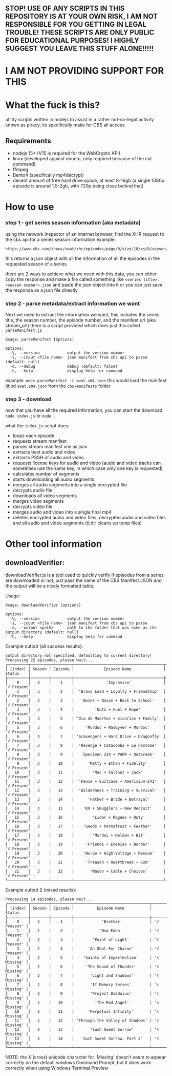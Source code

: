 ## STOP! USE OF ANY SCRIPTS IN THIS REPOSITORY IS AT YOUR OWN RISK, I AM NOT RESPONSIBLE FOR YOU GETTING IN LEGAL TROUBLE! THESE SCRIPTS ARE ONLY PUBLIC FOR EDUCATIONAL PURPOSES! I HIGHLY SUGGEST YOU LEAVE THIS STUFF ALONE!!!!!

# I AM NOT PROVIDING SUPPORT FOR THIS

# What the fuck is this?

utility scripts written in nodejs to assist in a rather not-so-legal activity known as piracy, its specifically make for CBS all access

## Requirements

- nodejs 15+ (V15 is required for the WebCrypto API)
- linux (developed against ubuntu, only required because of the cat command)
- ffmpeg
- Bento4 (specifically mp4decrypt)
- decent amount of free hard drive space, at least 8-16gb (a single 1080p episode is around 1.5-2gb, with 720p being close behind that)

# How to use

### step 1 - get series season information (aka metadata)

using the network inspector of an internet browser, find the XHR request to the cbs api for a series season information
example:

```
https://www.cbs.com/shows/swat/xhr/episodes/page/0/size/18/xs/0/season/4/
```

this returns a json object with all the information of all the episodes in the requested season of a series

there are 2 ways to achieve what we need with this data, you can either copy the response and make a file called something like `<series title>.<season number>.json` and paste the json object into it
or
you can just save the response as a json file directly

### step 2 - parse metadata/extract information we want

Next we need to extract the information we want, this includes the series title, the season number, the episode number, and the manifest url (aka stream_url)
there is a script provided which does just this called `parseManifest.js`

```
Usage: parseManifest [options]

Options:
  -V, --version            output the version number
  -i, --input <file name>  json manifest from cbs api to parse (default: null)
  -d, --debug              debug (default: false)
  -h, --help               display help for command
```

example:
`node parseManifest -i swat.s04.json`
this would load the manifest titled `swat.s04.json` from the `cbs-manifests` folder

### step 3 - download

now that you have all the required information, you can start the download
`node index.js` or `node .`

what the `index.js` script does:

- loops each episode
- requests stream manifest
- parses stream manifest xml as json
- extracts best audio and video
- extracts PSSH of audio and video
- requests license keys for audio and video (audio and video tracks can sometimes use the same key, in which case only one key is requested)
- calculates number of segments
- starts downloading all audio segments
- merges all audio segments into a single encrypted file
- decrypts audio file
- downloads all video segments
- merges video segments
- decrypts video file
- merges audio and video into a single final mp4
- deletes encrypted audio and video files, decrypted audio and video files and all audio and video segments (tl;dr: cleans up temp files)

# Other tool information

## downloadVerifier:

downloadVerifier.js is a tool used to quickly verify if episodes from a series are downloaded or not, just pass the name of the CBS Manifest JSON and the output will be a nicely formatted table.

Usage:

```
Usage: downloadVerifier [options]

Options:
  -V, --version            output the version number
  -i, --input <file name>  json manifest from cbs api to parse
  -o, --output <path>      path to the folder that was used as the output directory (default: null)
  -h, --help               display help for command
```

Example output (all success results):

```
output directory not specified, defaulting to current directory!
Processing 22 episodes, please wait...
┌─────────┬────────┬─────────┬───────────────────────────────────────┬─────────────┐
│ (index) │ Season │ Episode │             Episode Name              │   Status    │
├─────────┼────────┼─────────┼───────────────────────────────────────┼─────────────┤
│    0    │   3    │    1    │              'Improvise'              │ '√ Present' │
│    1    │   3    │    2    │  'Bravo Lead + Loyalty + Friendship'  │ '√ Present' │
│    2    │   3    │    3    │   'Bozer + Booze + Back to School'    │ '√ Present' │
│    3    │   3    │    4    │         'Guts + Fuel + Hope'          │ '√ Present' │
│    4    │   3    │    5    │ 'Dia de Muertos + Sicarios + Family'  │ '√ Present' │
│    5    │   3    │    6    │     'Murdoc + MacGyver + Murdoc'      │ '√ Present' │
│    6    │   3    │    7    │ 'Scavengers + Hard Drive + Dragonfly' │ '√ Present' │
│    7    │   3    │    8    │  'Revenge + Catacombs + Le Fantome'   │ '√ Present' │
│    8    │   3    │    9    │   'Specimen 234 + PAPR + Outbreak'    │ '√ Present' │
│    9    │   3    │   10    │      'Matty + Ethan + Fidelity'       │ '√ Present' │
│   10    │   3    │   11    │        'Mac + Fallout + Jack'         │ '√ Present' │
│   11    │   3    │   12    │  'Fence + Suitcase + Americium-241'   │ '√ Present' │
│   12    │   3    │   13    │  'Wilderness + Training + Survival'   │ '√ Present' │
│   13    │   3    │   14    │      'Father + Bride + Betrayal'      │ '√ Present' │
│   14    │   3    │   15    │    'K9 + Smugglers + New Recruit'     │ '√ Present' │
│   15    │   3    │   16    │        'Lidar + Rogues + Duty'        │ '√ Present' │
│   16    │   3    │   17    │    'Seeds + Permafrost + Feather'     │ '√ Present' │
│   17    │   3    │   18    │        'Murdoc + Helman + Hit'        │ '√ Present' │
│   18    │   3    │   19    │     'Friends + Enemies + Border'      │ '√ Present' │
│   19    │   3    │   20    │    'No-Go + High-Voltage + Rescue'    │ '√ Present' │
│   20    │   3    │   21    │     'Treason + Heartbreak + Gum'      │ '√ Present' │
│   21    │   3    │   22    │       'Mason + Cable + Choices'       │ '√ Present' │
└─────────┴────────┴─────────┴───────────────────────────────────────┴─────────────┘
```

Example output 2 (mixed results):

```
Processing 14 episodes, please wait...
┌─────────┬────────┬─────────┬─────────────────────────────────┬─────────────┐
│ (index) │ Season │ Episode │          Episode Name           │   Status    │
├─────────┼────────┼─────────┼─────────────────────────────────┼─────────────┤
│    0    │   2    │    1    │            'Brother'            │ '√ Present' │
│    1    │   2    │    2    │           'New Eden'            │ '√ Present' │
│    2    │   2    │    3    │        'Point of Light'         │ '√ Present' │
│    3    │   2    │    4    │      'An Obol For Charon'       │ '√ Present' │
│    4    │   2    │    5    │    'Saints of Imperfection'     │ '☓ Missing' │
│    5    │   2    │    6    │     'The Sound of Thunder'      │ '☓ Missing' │
│    6    │   2    │    7    │       'Light and Shadows'       │ '☓ Missing' │
│    7    │   2    │    8    │       'If Memory Serves'        │ '☓ Missing' │
│    8    │   2    │    9    │       'Project Daedalus'        │ '☓ Missing' │
│    9    │   2    │   10    │         'The Red Angel'         │ '☓ Missing' │
│   10    │   2    │   11    │      'Perpetual Infinity'       │ '☓ Missing' │
│   11    │   2    │   12    │ 'Through the Valley of Shadows' │ '☓ Missing' │
│   12    │   2    │   13    │       'Such Sweet Sorrow'       │ '☓ Missing' │
│   13    │   2    │   14    │   'Such Sweet Sorrow, Part 2'   │ '☓ Missing' │
└─────────┴────────┴─────────┴─────────────────────────────────┴─────────────┘
```

NOTE: the X (cross) unicode character for 'Missing' doesn't seem to appear correctly on the default windows Command Prompt, but it does work correctly when using Windows Terminal Preview
